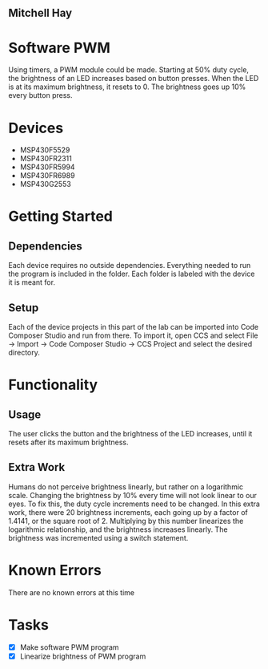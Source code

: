 ## Mitchell Hay

# Software PWM
Using timers, a PWM module could be made. Starting at 50% duty cycle, the brightness of an LED increases based on button presses. When the LED is at its maximum brightness, it resets to 0. The brightness goes up 10% every button press. 

# Devices
* MSP430F5529
* MSP430FR2311
* MSP430FR5994
* MSP430FR6989
* MSP430G2553

# Getting Started
## Dependencies
Each device requires no outside dependencies. Everything needed to run the program is included in the folder. Each folder is labeled with the device it is meant for.
## Setup
Each of the device projects in this part of the lab can be imported into Code Composer Studio and run from there. To import it, open CCS and select File -> Import -> Code Composer Studio -> CCS Project and select the desired directory.

# Functionality
## Usage
The user clicks the button and the brightness of the LED increases, until it resets after its maximum brightness.
## Extra Work
Humans do not perceive brightness linearly, but rather on a logarithmic scale. Changing the brightness by 10% every time will not look linear to our eyes. To fix this, the duty cycle increments need to be changed. In this extra work, there were 20 brightness increments, each going up by a factor of 1.4141, or the square root of 2. Multiplying by this number linearizes the logarithmic relationship, and the brightness increases linearly. The brightness was incremented using a switch statement.

# Known Errors
There are no known errors at this time

# Tasks
* [x] Make software PWM program
* [x] Linearize brightness of PWM program
